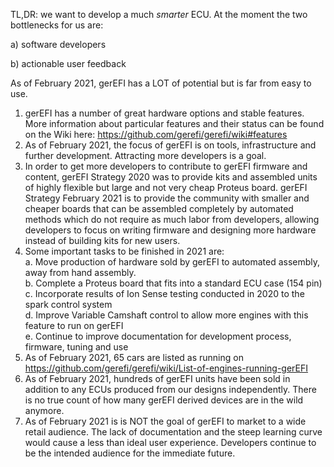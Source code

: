 TL,DR: we want to develop a much _smarter_ ECU. At the moment the two bottlenecks for us are:

a) software developers

b) actionable user feedback

As of February 2021, gerEFI has a LOT of potential but is far from easy to use.
1) gerEFI has a number of great hardware options and stable features. More information about particular features and their status can be found on the Wiki here:
https://github.com/gerefi/gerefi/wiki#features
2) As of February 2021, the focus of gerEFI is on tools, infrastructure and further development.  Attracting more developers is a goal.
3) In order to get more developers to contribute to gerEFI firmware and content, gerEFI Strategy 2020  was to provide kits and assembled units of highly flexible but large and not very cheap Proteus board.  gerEFI Strategy February 2021 is to provide the community with smaller and cheaper boards that can be assembled completely by automated methods which do not require as much labor from developers, allowing developers to focus on writing firmware and designing more hardware instead of building kits for new users.
5)   Some important tasks to be finished in 2021 are:<br>
     a. Move production of hardware sold by gerEFI to automated assembly, away from hand assembly.<br>
     b. Complete a Proteus board that fits into a standard ECU case (154 pin)<br>
     c. Incorporate results of Ion Sense testing conducted in 2020 to the spark control system<br>
     d. Improve Variable Camshaft control to allow more engines with this feature to run on gerEFI<br>
     e. Continue to improve documentation for development process, firmware, tuning and use<br>
4)  As of February 2021, 65 cars are listed as running on  https://github.com/gerefi/gerefi/wiki/List-of-engines-running-gerEFI
5)  As of February 2021, hundreds of gerEFI units have been sold in addition to any ECUs produced from our designs independently.   There is no true count of how many gerEFI derived devices are in the wild anymore.
6) As of February 2021  is is NOT the goal of gerEFI to market to a wide retail audience. The lack of documentation and the steep learning curve would cause a less than ideal user experience.  Developers continue to be the intended audience for the immediate future.
